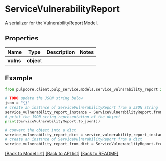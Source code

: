 # ServiceVulnerabilityReport

A serializer for the VulnerabilityReport Model.

## Properties

Name | Type | Description | Notes
------------ | ------------- | ------------- | -------------
**vulns** | **object** |  | 

## Example

```python
from pulpcore.client.pulp_service.models.service_vulnerability_report import ServiceVulnerabilityReport

# TODO update the JSON string below
json = "{}"
# create an instance of ServiceVulnerabilityReport from a JSON string
service_vulnerability_report_instance = ServiceVulnerabilityReport.from_json(json)
# print the JSON string representation of the object
print(ServiceVulnerabilityReport.to_json())

# convert the object into a dict
service_vulnerability_report_dict = service_vulnerability_report_instance.to_dict()
# create an instance of ServiceVulnerabilityReport from a dict
service_vulnerability_report_from_dict = ServiceVulnerabilityReport.from_dict(service_vulnerability_report_dict)
```
[[Back to Model list]](../README.md#documentation-for-models) [[Back to API list]](../README.md#documentation-for-api-endpoints) [[Back to README]](../README.md)



